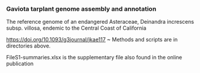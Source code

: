 ### Gaviota tarplant genome assembly and annotation

The reference genome of an endangered Asteraceae, Deinandra increscens subsp. villosa, endemic to the Central Coast of California

https://doi.org/10.1093/g3journal/jkae117
~
Methods and scripts are in directories above.  

FileS1-summaries.xlsx is the supplementary file also found in the online publication     

